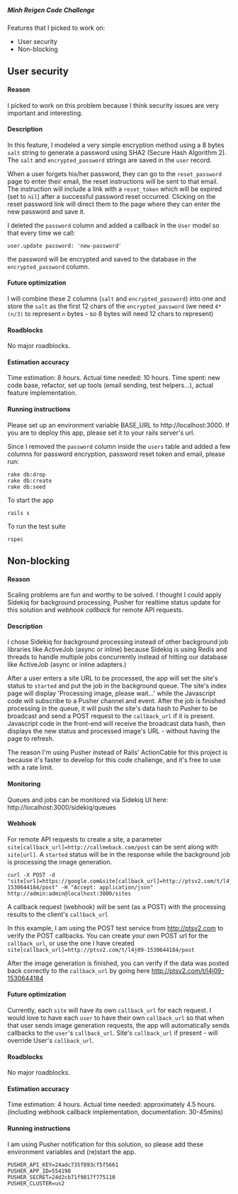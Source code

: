 
##### Minh Reigen Code Challenge

Features that I picked to work on:
 - User security
 - Non-blocking

## User security
#### Reason
I picked to work on this problem because I think security issues are very important and interesting.
#### Description
In this feature, I modeled a very simple encryption method using a 8 bytes `salt` string to generate a password using SHA2 (Secure Hash Algorithm 2). The `salt` and `encrypted_password` strings are saved in the `user` record.

When a user forgets his/her password, they can go to the `reset_password` page to enter their email, the reset instructions will be sent to that email. The instruction will include a link with a `reset_token` which will be expired (set to `nil`) after a successful password reset occurred. Clicking on the reset password link will direct them to the page where they can enter the new password and save it.

I deleted the `password` column and added a callback in the `User` model so that every time we call:

```
user.update password: 'new-password'
```
the password will be encrypted and saved to the database in the `encrypted_password` column.
#### Future optimization
I will combine these 2 columns (`salt` and `encrypted_password`) into one and store the `salt` as the first 12 chars of the `encrypted_password` (we need `4*(n/3)` to represent `n` bytes - so 8 bytes will need 12 chars to represent)

#### Roadblocks
No major roadblocks.
#### Estimation accuracy
Time estimation: 8 hours. Actual time needed: 10 hours. Time spent: new code base, refactor, set up tools (email sending, test helpers...), actual feature implementation.

#### Running instructions

Please set up an environment variable BASE_URL to http://localhost:3000. If you are to deploy this app, please set it to your rails server's url.

Since I removed the `password` column inside the `users` table and added a few columns for password encryption, password reset token and email, please run:

```
rake db:drop
rake db:create
rake db:seed
```
To start the app
```
rails s
```
To run the test suite
```
rspec
```

## Non-blocking
#### Reason
Scaling problems are fun and worthy to be solved. I thought I could apply Sidekiq for background processing, Pusher for realtime status update for this solution and *webhook callback* for remote API requests.

#### Description
I chose Sidekiq for background processing instead of other background job libraries like ActiveJob (async or inline) because Sidekiq is using Redis and threads to handle multiple jobs concurrently instead of hitting our database like ActiveJob (async or inline adapters.)

After a user enters a site URL to be processed, the app will set the site's status to `started` and put the job in the background queue. The site's index page will display 'Processing image, please wait...' while the Javascript code will subscribe to a Pusher channel and event. After the job is finished processing in the queue, it will push the site's data hash to Pusher to be broadcast and send a POST request to the `callback_url` if it is present. Javascript code in the front-end will receive the broadcast data hash, then displays the new status and processed image's URL - without having the page to refresh.

The reason I'm using Pusher instead of Rails' ActionCable for this project is because it's faster to develop for this code challenge, and it's free to use with a rate limit.

#### Monitoring
Queues and jobs can be monitored via Sidekiq UI here:
http://localhost:3000/sidekiq/queues


#### Webhook
For remote API requests to create a site, a parameter `site[callback_url]=http://callmeback.com/post` can be sent along with `site[url]`. A `started` status will be in the response while the background job is processing the image generation.

```
curl -X POST -d "site[url]=https://google.com&site[callback_url]=http://ptsv2.com/t/l4j09-1530644184/post" -H "Accept: application/json" http://admin:admin@localhost:3000/sites
```
A callback request (webhook) will be sent (as a POST) with the processing results to the client's `callback_url`

In this example, I am using the POST test service from http://ptsv2.com to verify the POST callbacks.  You can create your own POST url for the `callback_url`, or use the one I have created `site[callback_url]=http://ptsv2.com/t/l4j09-1530644184/post`

After the image generation is finished, you can verify if the data was posted back correctly to the `callback_url` by going here http://ptsv2.com/t/l4j09-1530644184

#### Future optimization
Currently, each `site` will have its own `callback_url` for each request. I would love to have each `user` to have their own `callback_url` so that when that user sends image generation requests, the app will automatically sends callbacks to the `user`'s `callback_url`. Site's `callback_url` if present - will override User's `callback_url`.

#### Roadblocks
No major roadblocks.

#### Estimation accuracy
Time estimation: 4 hours. Actual time needed: approximately 4.5 hours. (including webhook callback implementation, documentation: 30-45mins)

#### Running instructions
I am using Pusher notification for this solution, so please add these environment variables and (re)start the app.
```
PUSHER_API_KEY=24adc735f893cf5f5661
PUSHER_APP_ID=554190
PUSHER_SECRET=24d2cb71f9817f775110
PUSHER_CLUSTER=us2
```

